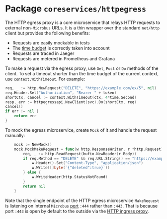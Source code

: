 # Package `coreservices/httpegress`

The HTTP egress proxy is a core microservice that relays HTTP requests to external non-`Microbus` URLs. It is a thin wrapper over the standard `net/http` client but provides the following benefits:

* Requests are easily mockable in tests
* The [time budget](../blocks/time-budget.md) is correctly taken into account
* Requests are traced in Jaeger
* Requests are metered in Prometheus and Grafana

To make a request via the egress proxy, use `Get`, `Post` or `Do` methods of the client.
To set a timeout shorter than the time budget of the current context, use `context.WithTimeout`.
For example:

```go
req, _ := http.NewRequest("DELETE", "https://example.com/ex/5", nil)
req.Header.Set("Authorization", "Bearer " + token)
shortCtx, cancel := context.WithTimeout(ctx, 4*time.Second)
resp, err := httpegressapi.NewClient(svc).Do(shortCtx, req)
cancel()
if err != nil {
	return err
}
```

To mock the egress microservice, create `Mock` of it and handle the request manually:

```go
	mock := NewMock()
	mock.MockMakeRequest = func(w http.ResponseWriter, r *http.Request) (err error) {
		req, _ := http.ReadRequest(bufio.NewReader(r.Body))
		if req.Method == "DELETE" && req.URL.String() == "https://example.com/ex/5" {
			w.Header().Set("Content-Type", "application/json")
			w.Write([]byte(`{"deleted":true}`))
		} else {
			w.WriteHeader(http.StatusNotFound)
		}
		return nil
	}
```

Note that the single endpoint of the HTTP egress microservice `MakeRequest` is listening on internal `Microbus` [port](../tech/ports.md) `:444` rather than `:443`. That is because port `:443` is open by default to the outside via the [HTTP ingress proxy](../structure/coreservices-httpingress.md).
